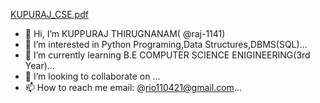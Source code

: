 [KUPURAJ_CSE.pdf](https://github.com/raj-1141/raj-1141/files/7001524/KUPURAJ_CSE.pdf)
- 👋 Hi, I’m KUPPURAJ THIRUGNANAM( @raj-1141)
- 👀 I’m interested in Python Programing,Data Structures,DBMS(SQL)...
- 🌱 I’m currently learning B.E COMPUTER SCIENCE ENIGINEERING(3rd Year)...
- 💞️ I’m looking to collaborate on ...
- 📫 How to reach me email: @rio110421@gmail.com...

<!---
raj-1141/raj-1141 is a ✨ special ✨ repository because its `README.md` (this file) appears on your GitHub profile.
You can click the Preview link to take a look at your changes.
--->
